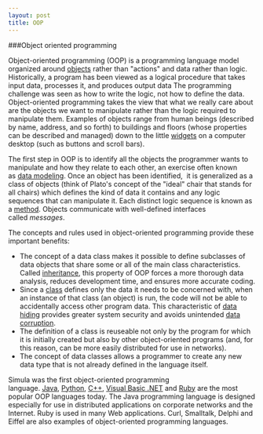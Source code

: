 ```yaml
---
layout: post  
title: OOP
---
```

###Object oriented programming

Object-oriented programming (OOP) is a programming language model organized around [objects](http://searchsoa.techtarget.com/definition/object) rather than "actions" and data rather than logic. Historically, a program has been viewed as a logical procedure that takes input data, processes it, and produces output data
The programming challenge was seen as how to write the logic, not how to define the data. Object-oriented programming takes the view that what we really care about are the objects we want to manipulate rather than the logic required to manipulate them. Examples of objects range from human beings (described by name, address, and so forth) to buildings and floors (whose properties can be described and managed) down to the little [widgets](http://whatis.techtarget.com/definition/widget) on a computer desktop (such as buttons and scroll bars).

The first step in OOP is to identify all the objects the programmer wants to manipulate and how they relate to each other, an exercise often known as [data modeling](http://searchdatamanagement.techtarget.com/definition/data-modeling). Once an object has been identified,  it is generalized as a class of objects (think of Plato's concept of the "ideal" chair that stands for all chairs) which defines the kind of data it contains and any logic sequences that can manipulate it. Each distinct logic sequence is known as a [method](http://searchcio-midmarket.techtarget.com/definition/method). Objects communicate with well-defined interfaces called _messages_.

The concepts and rules used in object-oriented programming provide these important benefits:

- The concept of a data class makes it possible to define subclasses of data objects that share some or all of the main class characteristics. Called [inheritance](http://searchcio-midmarket.techtarget.com/definition/inheritance), this property of OOP forces a more thorough data analysis, reduces development time, and ensures more accurate coding.
- Since a [class](http://whatis.techtarget.com/definition/class) defines only the data it needs to be concerned with, when an instance of that class (an object) is run, the code will not be able to accidentally access other program data. This characteristic of [data hiding](http://searchsqlserver.techtarget.com/definition/data-hiding) provides greater system security and avoids unintended [data corruption](http://searchsqlserver.techtarget.com/definition/data-corruption).
- The definition of a class is reuseable not only by the program for which it is initially created but also by other object-oriented programs (and, for this reason, can be more easily distributed for use in networks).
- The concept of data classes allows a programmer to create any new data type that is not already defined in the language itself.

Simula was the first object-oriented programming language. [Java](http://searchsoa.techtarget.com/definition/Java), [Python](http://searchenterpriselinux.techtarget.com/definition/Python), [C++](http://searchsqlserver.techtarget.com/definition/C), [Visual Basic .NET](http://searchwindevelopment.techtarget.com/definition/Visual-Basic-NET) and [Ruby](http://whatis.techtarget.com/definition/Ruby) are the most popular OOP languages today. The Java programming language is designed especially for use in distributed applications on corporate networks and the Internet. Ruby is used in many Web applications. Curl, Smalltalk, Delphi and Eiffel are also examples of object-oriented programming languages.
